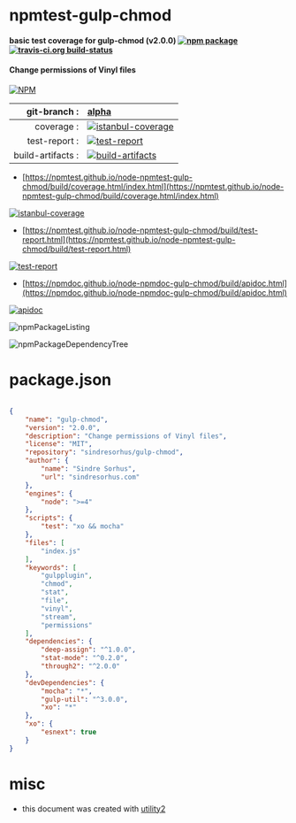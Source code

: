 # npmtest-gulp-chmod

#### basic test coverage for  gulp-chmod (v2.0.0)  [![npm package](https://img.shields.io/npm/v/npmtest-gulp-chmod.svg?style=flat-square)](https://www.npmjs.org/package/npmtest-gulp-chmod) [![travis-ci.org build-status](https://api.travis-ci.org/npmtest/node-npmtest-gulp-chmod.svg)](https://travis-ci.org/npmtest/node-npmtest-gulp-chmod)

#### Change permissions of Vinyl files

[![NPM](https://nodei.co/npm/gulp-chmod.png?downloads=true&downloadRank=true&stars=true)](https://www.npmjs.com/package/gulp-chmod)

| git-branch : | [alpha](https://github.com/npmtest/node-npmtest-gulp-chmod/tree/alpha)|
|--:|:--|
| coverage : | [![istanbul-coverage](https://npmtest.github.io/node-npmtest-gulp-chmod/build/coverage.badge.svg)](https://npmtest.github.io/node-npmtest-gulp-chmod/build/coverage.html/index.html)|
| test-report : | [![test-report](https://npmtest.github.io/node-npmtest-gulp-chmod/build/test-report.badge.svg)](https://npmtest.github.io/node-npmtest-gulp-chmod/build/test-report.html)|
| build-artifacts : | [![build-artifacts](https://npmtest.github.io/node-npmtest-gulp-chmod/glyphicons_144_folder_open.png)](https://github.com/npmtest/node-npmtest-gulp-chmod/tree/gh-pages/build)|

- [https://npmtest.github.io/node-npmtest-gulp-chmod/build/coverage.html/index.html](https://npmtest.github.io/node-npmtest-gulp-chmod/build/coverage.html/index.html)

[![istanbul-coverage](https://npmtest.github.io/node-npmtest-gulp-chmod/build/screenCapture.buildCi.browser.%252Ftmp%252Fbuild%252Fcoverage.lib.html.png)](https://npmtest.github.io/node-npmtest-gulp-chmod/build/coverage.html/index.html)

- [https://npmtest.github.io/node-npmtest-gulp-chmod/build/test-report.html](https://npmtest.github.io/node-npmtest-gulp-chmod/build/test-report.html)

[![test-report](https://npmtest.github.io/node-npmtest-gulp-chmod/build/screenCapture.buildCi.browser.%252Ftmp%252Fbuild%252Ftest-report.html.png)](https://npmtest.github.io/node-npmtest-gulp-chmod/build/test-report.html)

- [https://npmdoc.github.io/node-npmdoc-gulp-chmod/build/apidoc.html](https://npmdoc.github.io/node-npmdoc-gulp-chmod/build/apidoc.html)

[![apidoc](https://npmdoc.github.io/node-npmdoc-gulp-chmod/build/screenCapture.buildCi.browser.%252Ftmp%252Fbuild%252Fapidoc.html.png)](https://npmdoc.github.io/node-npmdoc-gulp-chmod/build/apidoc.html)

![npmPackageListing](https://npmtest.github.io/node-npmtest-gulp-chmod/build/screenCapture.npmPackageListing.svg)

![npmPackageDependencyTree](https://npmtest.github.io/node-npmtest-gulp-chmod/build/screenCapture.npmPackageDependencyTree.svg)



# package.json

```json

{
    "name": "gulp-chmod",
    "version": "2.0.0",
    "description": "Change permissions of Vinyl files",
    "license": "MIT",
    "repository": "sindresorhus/gulp-chmod",
    "author": {
        "name": "Sindre Sorhus",
        "url": "sindresorhus.com"
    },
    "engines": {
        "node": ">=4"
    },
    "scripts": {
        "test": "xo && mocha"
    },
    "files": [
        "index.js"
    ],
    "keywords": [
        "gulpplugin",
        "chmod",
        "stat",
        "file",
        "vinyl",
        "stream",
        "permissions"
    ],
    "dependencies": {
        "deep-assign": "^1.0.0",
        "stat-mode": "^0.2.0",
        "through2": "^2.0.0"
    },
    "devDependencies": {
        "mocha": "*",
        "gulp-util": "^3.0.0",
        "xo": "*"
    },
    "xo": {
        "esnext": true
    }
}
```



# misc
- this document was created with [utility2](https://github.com/kaizhu256/node-utility2)
